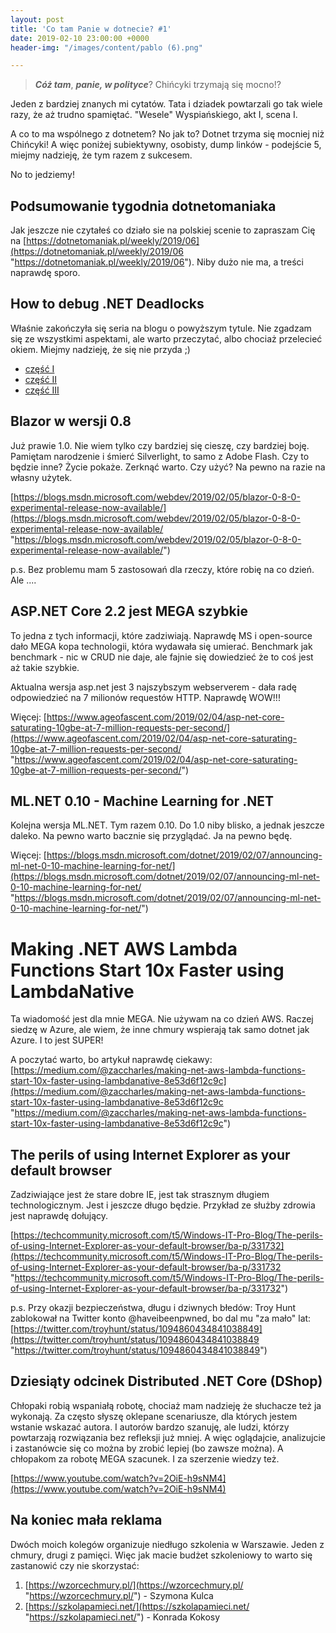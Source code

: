```yaml
---
layout: post
title: 'Co tam Panie w dotnecie? #1'
date: 2019-02-10 23:00:00 +0000
header-img: "/images/content/pablo (6).png"

---
```

> **_Cóż tam_**, **_panie, w polityce_**? Chińcyki trzymają się mocno!?

Jeden z bardziej znanych mi cytatów. Tata i dziadek powtarzali go tak wiele razy, że aż trudno spamiętać. "Wesele" Wyspiańskiego, akt I, scena I.

A co to ma wspólnego z dotnetem? No jak to? Dotnet trzyma się mocniej niż Chińcyki! A więc poniżej subiektywny, osobisty, dump linków - podejście 5, miejmy nadzieję, że tym razem z sukcesem. 

No to jedziemy!

## Podsumowanie tygodnia dotnetomaniaka

Jak jeszcze nie czytałeś co działo sie na polskiej scenie to zapraszam Cię na [https://dotnetomaniak.pl/weekly/2019/06](https://dotnetomaniak.pl/weekly/2019/06 "https://dotnetomaniak.pl/weekly/2019/06"). Niby dużo nie ma, a treści naprawdę sporo.

## How to debug .NET Deadlocks

Właśnie zakończyła się seria na blogu o powyższym tytule. Nie zgadzam się ze wszystkimi aspektami, ale warto przeczytać, albo chociaż przelecieć okiem. Miejmy nadzieję, że się nie przyda ;)

* [część I](https://michaelscodingspot.com/2019/01/17/c-deadlocks-in-depth-part-1/)
* [część II](https://michaelscodingspot.com/2019/01/24/c-deadlocks-in-depth-part-2/)
* [część III](https://michaelscodingspot.com/2019/02/07/how-to-debug-net-deadlocks-c-deadlocks-in-depth-part-3/)

## Blazor w wersji 0.8

Już prawie 1.0. Nie wiem tylko czy bardziej się cieszę, czy bardziej boję. Pamiętam narodzenie i śmierć Silverlight, to samo z Adobe Flash. Czy to będzie inne? Życie pokaże. Zerknąć warto. Czy użyć? Na pewno na razie na własny użytek.

[https://blogs.msdn.microsoft.com/webdev/2019/02/05/blazor-0-8-0-experimental-release-now-available/](https://blogs.msdn.microsoft.com/webdev/2019/02/05/blazor-0-8-0-experimental-release-now-available/ "https://blogs.msdn.microsoft.com/webdev/2019/02/05/blazor-0-8-0-experimental-release-now-available/")

p.s. Bez problemu mam 5 zastosowań dla rzeczy, które robię na co dzień. Ale ....

## ASP.NET Core 2.2 jest MEGA szybkie

To jedna z tych informacji, które zadziwiają. Naprawdę MS i open-source dało MEGA kopa technologii, która wydawała się umierać. Benchmark jak benchmark - nic w CRUD nie daje, ale fajnie się dowiedzieć że to coś jest aż takie szybkie.

Aktualna wersja asp.net jest 3 najszybszym webserverem - dała radę odpowiedzieć na 7 milionów requestów HTTP. Naprawdę WOW!!!

Więcej: [https://www.ageofascent.com/2019/02/04/asp-net-core-saturating-10gbe-at-7-million-requests-per-second/](https://www.ageofascent.com/2019/02/04/asp-net-core-saturating-10gbe-at-7-million-requests-per-second/ "https://www.ageofascent.com/2019/02/04/asp-net-core-saturating-10gbe-at-7-million-requests-per-second/")

## ML.NET 0.10 - Machine Learning for .NET

Kolejna wersja ML.NET. Tym razem 0.10. Do 1.0 niby blisko, a jednak jeszcze daleko. Na pewno warto bacznie się przyglądać. Ja na pewno będę.

Więcej: [https://blogs.msdn.microsoft.com/dotnet/2019/02/07/announcing-ml-net-0-10-machine-learning-for-net/](https://blogs.msdn.microsoft.com/dotnet/2019/02/07/announcing-ml-net-0-10-machine-learning-for-net/ "https://blogs.msdn.microsoft.com/dotnet/2019/02/07/announcing-ml-net-0-10-machine-learning-for-net/")

# Making .NET AWS Lambda Functions Start 10x Faster using LambdaNative

Ta wiadomość jest dla mnie MEGA. Nie używam na co dzień AWS. Raczej siedzę w Azure, ale wiem, że inne chmury wspierają tak samo dotnet jak Azure. I to jest SUPER!

A poczytać warto, bo artykuł naprawdę ciekawy: [https://medium.com/@zaccharles/making-net-aws-lambda-functions-start-10x-faster-using-lambdanative-8e53d6f12c9c](https://medium.com/@zaccharles/making-net-aws-lambda-functions-start-10x-faster-using-lambdanative-8e53d6f12c9c "https://medium.com/@zaccharles/making-net-aws-lambda-functions-start-10x-faster-using-lambdanative-8e53d6f12c9c")

## The perils of using Internet Explorer as your default browser

Zadziwiające jest że stare dobre IE, jest tak strasznym długiem technologicznym. Jest i jeszcze długo będzie. Przykład ze służby zdrowia jest naprawdę dołujący.

[https://techcommunity.microsoft.com/t5/Windows-IT-Pro-Blog/The-perils-of-using-Internet-Explorer-as-your-default-browser/ba-p/331732](https://techcommunity.microsoft.com/t5/Windows-IT-Pro-Blog/The-perils-of-using-Internet-Explorer-as-your-default-browser/ba-p/331732 "https://techcommunity.microsoft.com/t5/Windows-IT-Pro-Blog/The-perils-of-using-Internet-Explorer-as-your-default-browser/ba-p/331732")

p.s. Przy okazji bezpieczeństwa, długu i dziwnych błedów: Troy Hunt zablokował na Twitter konto @haveibeenpwned, bo dal mu "za mało" lat: [https://twitter.com/troyhunt/status/1094860434841038849](https://twitter.com/troyhunt/status/1094860434841038849 "https://twitter.com/troyhunt/status/1094860434841038849")

## Dziesiąty odcinek Distributed .NET Core (DShop)

Chłopaki robią wspaniałą robotę, chociaż mam nadzieję że słuchacze też ja wykonają. Za często słyszę oklepane scenariusze, dla których jestem wstanie wskazać autora. I autorów bardzo szanuję, ale ludzi, którzy powtarzają rozwiązania bez refleksji już mniej. A więc oglądajcie, analizujcie i  zastanówcie się co można by zrobić lepiej (bo zawsze można). A chłopakom za robotę MEGA szacunek. I za szerzenie wiedzy też.

[https://www.youtube.com/watch?v=2OiE-h9sNM4](https://www.youtube.com/watch?v=2OiE-h9sNM4)

## Na koniec mała reklama

Dwóch moich kolegów organizuje niedługo szkolenia w Warszawie. Jeden z chmury, drugi z pamięci. Więc jak macie budżet szkoleniowy to warto się zastanowić czy nie skorzystać:

1. [https://wzorcechmury.pl/](https://wzorcechmury.pl/ "https://wzorcechmury.pl/") - Szymona Kulca
2. [https://szkolapamieci.net/](https://szkolapamieci.net/ "https://szkolapamieci.net/") - Konrada Kokosy